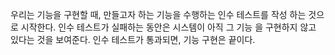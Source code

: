 우리는 기능을 구현할 때, 만들고자 하는 기능을 수행하는 인수 테스트를 작성 하는 것으로 시작한다. 
인수 테스트가 실패하는 동안은 시스템이 아직 그 기능 을 구현하지 않고 있다는 것을 보여준다. 인수 테스트가 통과되면, 기능 구현은 끝이다.
